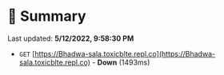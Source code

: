 # 📖 Summary
Last updated: **5/12/2022, 9:58:30 PM**

- `GET` [https://Bhadwa-sala.toxicblte.repl.co](https://Bhadwa-sala.toxicblte.repl.co) - **Down** (1493ms)
